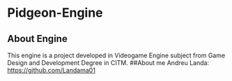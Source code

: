 # Pidgeon-Engine
## About Engine
This engine is a project developed in Videogame Engine subject from Game Design and Development Degree in CITM.
##About me
Andreu Landa: https://github.com/Landama01

